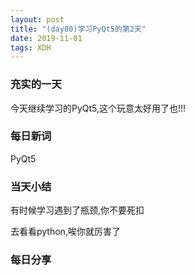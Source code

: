 ```yaml
---  
layout: post  
title: "(day80)学习PyQt5的第2天"   
date: 2019-11-01
tags: XDH    
---  
```


### 充实的一天
今天继续学习的PyQt5,这个玩意太好用了也!!!
### 每日新词
PyQt5
### 当天小结
有时候学习遇到了瓶颈,你不要死扣

去看看python,唉你就厉害了

### 每日分享
